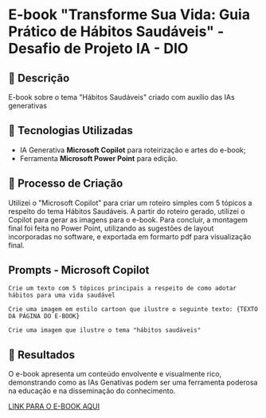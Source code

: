 # E-book "Transforme Sua Vida: Guia Prático de Hábitos Saudáveis" - Desafio de Projeto IA - DIO

## 📒 Descrição
E-book sobre o tema "Hábitos Saudáveis" criado com auxílio das IAs generativas

## 🤖 Tecnologias Utilizadas
- IA Generativa **Microsoft Copilot** para roteirização e artes do e-book;
- Ferramenta **Microsoft Power Point** para edição.

## 🧐 Processo de Criação
Utilizei o "Microsoft Copilot" para criar um roteiro simples com 5 tópicos a respeito do tema Hábitos Saudáveis. A partir do roteiro gerado, utilizei o Copilot para gerar as imagens para o e-book. Para concluir, a montagem final foi feita no Power Point, utilizando as sugestões de layout incorporadas no software, e exportada em formarto pdf para visualização final.

## Prompts - Microsoft Copilot

```console
Crie um texto com 5 tópicos principais a respeito de como adotar hábitos para uma vida saudável
```
```console
Crie uma imagem em estilo cartoon que ilustre o seguinte texto: {TEXTO DA PÁGINA DO E-BOOK}
```
```console
Crie uma imagem que ilustre o tema "hábitos saudáveis"
```
## 🚀 Resultados
O e-book apresenta um conteúdo envolvente e visualmente rico, demonstrando como as IAs Genativas podem ser uma ferramenta poderosa na educação e na disseminação do conhecimento.

[LINK PARA O E-BOOK AQUI](https://github.com/akmazurok/dio-ia-generativa-ebook/blob/main/Transforme%20Sua%20Vida.pdf)

